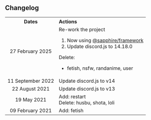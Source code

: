 ## Changelog

<table>
  <tr>
    <th align="center">Dates</th>
    <th align="left">Actions</th>
  </tr>
  <tr>
    <td align="center">27 February 2025</td>
    <td>
        Re-work the project <br />
        <ol>
            <li>
                Now using <a href="https://github.com/sapphiredev" target="_blank">@sapphire/framework</a>
            </li>
            <li>
                Update discord.js to 14.18.0
            </li>
        </ol>
        Delete:
        <ul>
          <li>
            fetish, nsfw, randanime, user
          </li>
        </ul>
    </td>
  </tr>
  <tr>
    <td align="center">11 September 2022</td>
    <td>Update discord.js to v14</td>
  </tr>
  <tr>
    <td align="center">22 August 2021</td>
    <td>Update discord.js to v13</td>
  </tr>
  <tr>
    <td align="center">19 May 2021</td>
    <td>
        Add: restart <br />
        Delete: husbu, shota, loli
    </td>
  </tr>
  <tr>
    <td align="center">09 February 2021</td>
    <td>Add: fetish</td>
  </tr>
</table>
